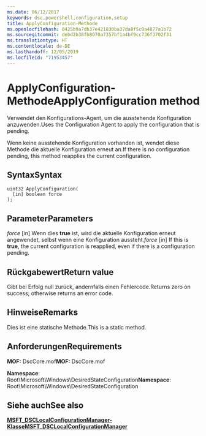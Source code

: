 ```yaml
---
ms.date: 06/12/2017
keywords: dsc,powershell,configuration,setup
title: ApplyConfiguration-Methode
ms.openlocfilehash: 0425b9a7db37e421830ba37da8f5c0a4877a1b72
ms.sourcegitcommit: debd2b38fb8070a7357bf1a4bf9cc736f3702f31
ms.translationtype: HT
ms.contentlocale: de-DE
ms.lasthandoff: 12/05/2019
ms.locfileid: "71953457"
---
```

# <a name="applyconfiguration-method"></a><span data-ttu-id="d8ff5-103">ApplyConfiguration-Methode</span><span class="sxs-lookup"><span data-stu-id="d8ff5-103">ApplyConfiguration method</span></span>

<span data-ttu-id="d8ff5-104">Verwendet den Konfigurations-Agent, um die ausstehende Konfiguration anzuwenden.</span><span class="sxs-lookup"><span data-stu-id="d8ff5-104">Uses the Configuration Agent to apply the configuration that is pending.</span></span>

<span data-ttu-id="d8ff5-105">Wenn keine ausstehende Konfiguration vorhanden ist, wendet diese Methode die aktuelle Konfiguration erneut an.</span><span class="sxs-lookup"><span data-stu-id="d8ff5-105">If there is no configuration pending, this method reapplies the current configuration.</span></span>

## <a name="syntax"></a><span data-ttu-id="d8ff5-106">Syntax</span><span class="sxs-lookup"><span data-stu-id="d8ff5-106">Syntax</span></span>

```mof
uint32 ApplyConfiguration(
  [in] boolean force
);
```

## <a name="parameters"></a><span data-ttu-id="d8ff5-107">Parameter</span><span class="sxs-lookup"><span data-stu-id="d8ff5-107">Parameters</span></span>

<span data-ttu-id="d8ff5-108">*force* \[in\] Wenn dies **true** ist, wird die aktuelle Konfiguration erneut angewendet, selbst wenn eine Konfiguration aussteht.</span><span class="sxs-lookup"><span data-stu-id="d8ff5-108">*force* \[in\] If this is **true**, the current configuration is reapplied, even if there is a configuration pending.</span></span>

## <a name="return-value"></a><span data-ttu-id="d8ff5-109">Rückgabewert</span><span class="sxs-lookup"><span data-stu-id="d8ff5-109">Return value</span></span>

<span data-ttu-id="d8ff5-110">Gibt bei Erfolg null zurück, andernfalls einen Fehlercode.</span><span class="sxs-lookup"><span data-stu-id="d8ff5-110">Returns zero on success; otherwise returns an error code.</span></span>

## <a name="remarks"></a><span data-ttu-id="d8ff5-111">Hinweise</span><span class="sxs-lookup"><span data-stu-id="d8ff5-111">Remarks</span></span>

<span data-ttu-id="d8ff5-112">Dies ist eine statische Methode.</span><span class="sxs-lookup"><span data-stu-id="d8ff5-112">This is a static method.</span></span>

## <a name="requirements"></a><span data-ttu-id="d8ff5-113">Anforderungen</span><span class="sxs-lookup"><span data-stu-id="d8ff5-113">Requirements</span></span>

<span data-ttu-id="d8ff5-114">**MOF:** DscCore.mof</span><span class="sxs-lookup"><span data-stu-id="d8ff5-114">**MOF:** DscCore.mof</span></span>

<span data-ttu-id="d8ff5-115">**Namespace**: Root\Microsoft\Windows\DesiredStateConfiguration</span><span class="sxs-lookup"><span data-stu-id="d8ff5-115">**Namespace**: Root\Microsoft\Windows\DesiredStateConfiguration</span></span>

## <a name="see-also"></a><span data-ttu-id="d8ff5-116">Siehe auch</span><span class="sxs-lookup"><span data-stu-id="d8ff5-116">See also</span></span>

[<span data-ttu-id="d8ff5-117">**MSFT_DSCLocalConfigurationManager-Klasse**</span><span class="sxs-lookup"><span data-stu-id="d8ff5-117">**MSFT_DSCLocalConfigurationManager**</span></span>](msft-dsclocalconfigurationmanager.md)
